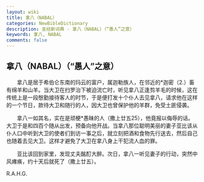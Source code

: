 ```yaml
---
layout: wiki
title: 拿八（NABAL）
categories: NewBibleDictionary
description: 圣经新词典 - 拿八（NABAL）（“愚人”之意）
keywords: 拿八, NABAL
comments: false
---
```


## 拿八（NABAL）（“愚人”之意）

　　拿八是居于希伯仑东南的玛云的富户，属迦勒族人，在邻近的*迦密（2.）畜有绵羊和山羊。当大卫在扫罗治下被迫流亡时，听见拿八正逢剪羊毛的时候，这在传统上是一段慇勤接待客人的时节，于是便打发十个仆人去见拿八，请求他在这样的一个节日，款待大卫和随行的人，因大卫也曾保护他的羊群，免受土匪侵袭。

　　拿八一如其名，实在是顽梗*愚昧的人（撒上廿五25），他竟报以侮辱的话。大卫于是和四百个随从出发，预备向他开战。当拿八那位聪明美丽的妻子亚比该从仆人口中听到大卫的使者们到访一事之后，就立刻把酒和食物先行送去，然后自己也随着去见大卫。这样才避免了大卫在拿八身上干犯流人血的罪。

　　亚比该回到家里，发现丈夫酩酊大醉。次日，拿八一听见妻子的行动，突然中风瘫痪，约十天后就死了（撒上廿五）。

R.A.H.G.








